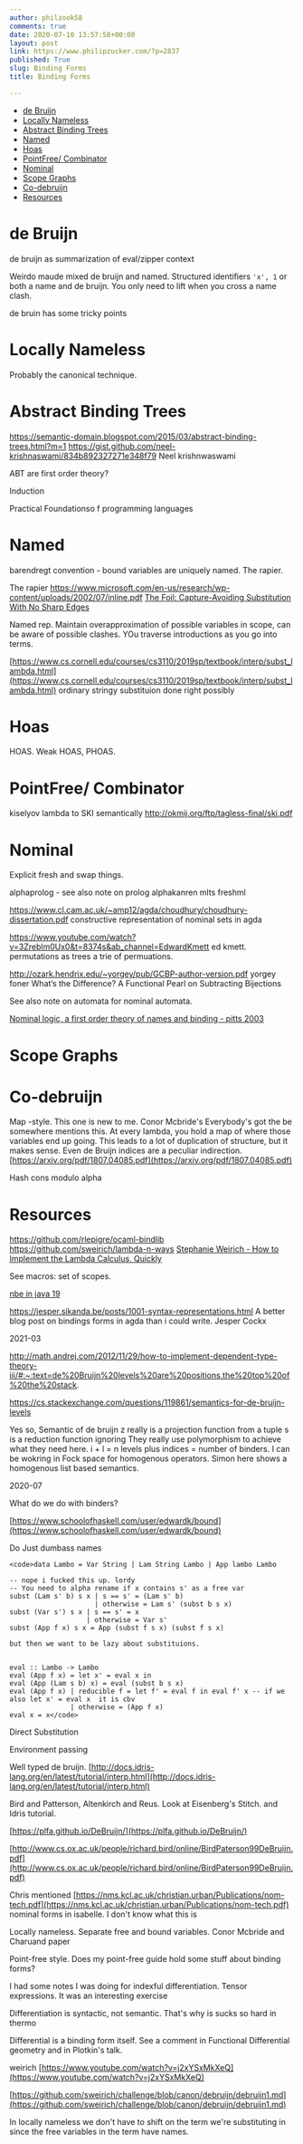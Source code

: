 ```yaml
---
author: philzook58
comments: true
date: 2020-07-10 13:57:58+00:00
layout: post
link: https://www.philipzucker.com/?p=2837
published: True
slug: Binding Forms
title: Binding Forms

---
```

- [de Bruijn](#de-bruijn)
- [Locally Nameless](#locally-nameless)
- [Abstract Binding Trees](#abstract-binding-trees)
- [Named](#named)
- [Hoas](#hoas)
- [PointFree/ Combinator](#pointfree-combinator)
- [Nominal](#nominal)
- [Scope Graphs](#scope-graphs)
- [Co-debruijn](#co-debruijn)
- [Resources](#resources)

# de Bruijn

de bruijn as summarization of eval/zipper context

Weirdo maude mixed de bruijn and named. Structured identifiers `'x', 1` or both a name and de bruijn. You only need to lift when you cross a name clash.

de bruin has some tricky points

# Locally Nameless

Probably the canonical technique.

# Abstract Binding Trees

<https://semantic-domain.blogspot.com/2015/03/abstract-binding-trees.html?m=1> <https://gist.github.com/neel-krishnaswami/834b892327271e348f79> Neel krishnwaswami

ABT are first order theory?

Induction

Practical Foundationso f programming languages

# Named

barendregt convention - bound variables are uniquely named. The rapier.

The rapier <https://www.microsoft.com/en-us/research/wp-content/uploads/2002/07/inline.pdf>
[The Foil: Capture-Avoiding Substitution With No Sharp Edges](https://arxiv.org/abs/2210.04729)

Named rep. Maintain overapproximation of possible variables in scope, can be aware of possible clashes. YOu traverse introductions as you go into terms.

[https://www.cs.cornell.edu/courses/cs3110/2019sp/textbook/interp/subst_lambda.html](https://www.cs.cornell.edu/courses/cs3110/2019sp/textbook/interp/subst_lambda.html) ordinary stringy substituion done right possibly

# Hoas

HOAS. Weak HOAS, PHOAS.

# PointFree/ Combinator

kiselyov lambda to SKI semantically <http://okmij.org/ftp/tagless-final/ski.pdf>

# Nominal

Explicit fresh and swap things.

alphaprolog - see also note on prolog
alphakanren
mlts
freshml

<https://www.cl.cam.ac.uk/~amp12/agda/choudhury/choudhury-dissertation.pdf> constructive representation of nominal sets in agda

<https://www.youtube.com/watch?v=3Zreblm0Ux0&t=8374s&ab_channel=EdwardKmett> ed kmett. permutations as trees a trie of permuations.

<http://ozark.hendrix.edu/~yorgey/pub/GCBP-author-version.pdf> yorgey foner  What’s the Difference? A Functional Pearl on Subtracting Bijections

See also note on automata for nominal automata.

[Nominal logic, a first order theory of names and binding - pitts 2003](https://www.sciencedirect.com/science/article/pii/S089054010300138X)

# Scope Graphs

# Co-debruijn

Map -style. This one is new to me. Conor Mcbride's Everybody's got the be somewhere mentions this. At every lambda, you hold a map of where those variables end up going. This leads to a lot of duplication of structure, but it makes sense. Even de Bruijn indices are a peculiar indirection. [https://arxiv.org/pdf/1807.04085.pdf](https://arxiv.org/pdf/1807.04085.pdf)

Hash cons modulo alpha

# Resources

<https://github.com/rlepigre/ocaml-bindlib>
<https://github.com/sweirich/lambda-n-ways>
[Stephanie Weirich - How to Implement the Lambda Calculus, Quickly](https://www.youtube.com/watch?v=uhGqJ1A_PRE&ab_channel=Konfy)

See macros: set of scopes.

[nbe in java 19](https://github.com/ekmett/nbe-in-java-19)

<https://jesper.sikanda.be/posts/1001-syntax-representations.html> A better blog post on bindings forms in agda than i could write. Jesper Cockx

2021-03

<http://math.andrej.com/2012/11/29/how-to-implement-dependent-type-theory-iii/#:~:text=de%20Bruijn%20levels%20are%20positions,the%20top%20of%20the%20stack>.

<https://cs.stackexchange.com/questions/119861/semantics-for-de-bruijn-levels>

Yes so, Semantic of de bruijn
z really is a projection function from a tuple
s is a reduction function ignoring
They really use polymorphism to achieve what they need here.
i + l = n levels plus indices = number of binders.
I can be wokring in Fock space for homogenous operators.
Simon here shows a homogenous list based semantics.

2020-07

What do we do with binders?

[https://www.schoolofhaskell.com/user/edwardk/bound](https://www.schoolofhaskell.com/user/edwardk/bound)

Do Just dumbass names

    <code>data Lambo = Var String | Lam String Lambo | App lambo Lambo
    
    -- nope i fucked this up. lordy
    -- You need to alpha rename if x contains s' as a free var
    subst (Lam s' b) s x | s == s' = (Lam s' b)
                         | otherwise = Lam s' (subst b s x)
    subst (Var s') s x | s == s' = x
                       | otherwise = Var s'
    subst (App f x) s x = App (subst f s x) (subst f s x) 
    
    but then we want to be lazy about substituions.
    
    
    eval :: Lambo -> Lambo
    eval (App f x) = let x' = eval x in 
    eval (App (Lam s b) x) = eval (subst b s x)
    eval (App f x) | reducible f = let f' = eval f in eval f' x -- if we also let x' = eval x  it is cbv
                   | otherwise = (App f x) 
    eval x = x</code>

Direct Substitution

Environment passing

Well typed de bruijn. [http://docs.idris-lang.org/en/latest/tutorial/interp.html](http://docs.idris-lang.org/en/latest/tutorial/interp.html)

Bird and Patterson, Altenkirch and Reus. Look at Eisenberg's Stitch. and Idris tutorial.

[https://plfa.github.io/DeBruijn/](https://plfa.github.io/DeBruijn/)

[http://www.cs.ox.ac.uk/people/richard.bird/online/BirdPaterson99DeBruijn.pdf](http://www.cs.ox.ac.uk/people/richard.bird/online/BirdPaterson99DeBruijn.pdf)

Chris mentioned [https://nms.kcl.ac.uk/christian.urban/Publications/nom-tech.pdf](https://nms.kcl.ac.uk/christian.urban/Publications/nom-tech.pdf) nominal forms in isabelle. I don't know what this is

Locally nameless. Separate free and bound variables. Conor Mcbride and Charuand paper

Point-free style. Does my point-free guide hold some stuff about binding forms?

I had some notes I was doing for indexful differentiation. Tensor expressions. It was an interesting exercise

Differentiation is syntactic, not semantic. That's why is sucks so hard in thermo

Differential is a binding form itself. See a comment in Functional Differential geometry and in Plotkin's talk.

weirich [https://www.youtube.com/watch?v=j2xYSxMkXeQ](https://www.youtube.com/watch?v=j2xYSxMkXeQ)

[https://github.com/sweirich/challenge/blob/canon/debruijn/debruijn1.md](https://github.com/sweirich/challenge/blob/canon/debruijn/debruijn1.md)

In locally nameless we don't have to shift on the term we're substituting in since the free variables in the term have names.
